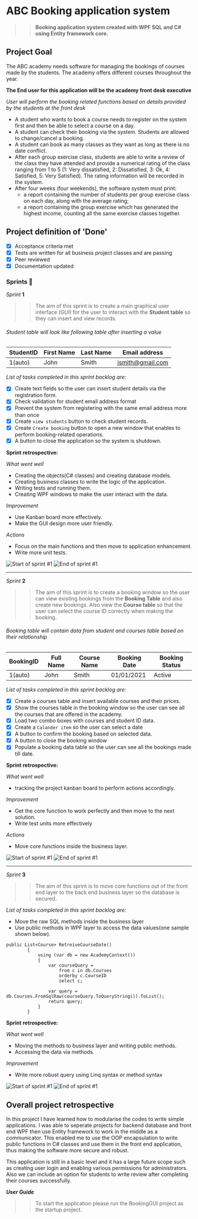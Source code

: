 # ABC Booking application system 
>> **Booking application system created with WPF SQL and C# using Entity framework core.**

## **Project Goal**
The ABC academy needs software for managing the bookings of courses made by the students. The academy offers different courses throughout the year.

**The End user for this application will be the academy front desk executive**

_User will perform the booking related functions based on details provided by the students at the front desk_

 - A student who wants to book a course needs to register on the system first and then be able to select a course on a day.
 - A student can check their booking via the system. Students are allowed to change/cancel a booking.
 - A student can book as many classes as they want as long as there is no date conflict.
 - After each group exercise class, students are able to write a review of the class they have attended and provide a numerical rating of the class ranging from 1 to 5 (1: Very dissatisfied, 2: Dissatisfied, 3: Ok, 4: Satisfied, 5: Very Satisfied). The rating information will be recorded in the system.
 - After four weeks (four weekends), the software system must print:
	- a report containing the number of students per group exercise class on each day, along with the average rating;
    - a report containing the group exercise which has generated the highest income, counting all the same exercise classes together.


## **Project definition of 'Done'**

- [x] Acceptance criteria met
- [x] Tests are written for all business project classes and  are passing
- [x] Peer reviewed
- [x] Documentation updated

### Sprints :rocket:

_Sprint_ **1**

>>The aim of this sprint is to create a main graphical user interface _(GUI)_ for the user to interact with the **Student table** so they can insert and view records.

###### Student table will look like following table after inserting a value


StudentID	|First Name	|Last Name	|Email address
------------|-----------|-----------|-------------
1(auto)		|John		|Smith		|jsmith@gmail.com

*List of tasks completed in this sprint backlog are:*
- [x] Create text fields so the user can insert student details via the registration form.
- [x] Check validation for student email address format
- [x] Prevent the system from registering with the same email address more than once
- [x] Create ```view students``` button to check student records.
- [x] Create ```Create booking``` button to open a new window that enables to perform booking-related operations.
- [x] A button to close the application so the system is shutdown.

**Sprint retrospective:**

_What went well_
- Creating the objects(C# classes) and creating database models.
- Creating business classes to write the logic of the application.
- Writing tests and running them.
- Creating WPF windows to make the user interact with the data.

_Improvement_
- Use Kanban board more effectively.
- Make the GUI design more user friendly.

_Actions_
- Focus on the main functions and then move to application enhancement.
- Write more unit tests.


![Start of sprint #1](https://github.com/BarathNallusamy/BookingApplicationWPF/blob/75dae287f21a3d713411a48be07b320560814f62/Images/sprint%20one%20point%201.jpg)
![End of sprint #1](https://github.com/BarathNallusamy/BookingApplicationWPF/blob/75dae287f21a3d713411a48be07b320560814f62/Images/sprint%20one%20point%202.jpg)

-----------------------------------------------------------------------------------------------------------------------------------------------------------------

_Sprint_ **2**

>>The aim of this sprint is to create a booking window so the user can view existing bookings from the **Booking Table** and also create new bookings. Also view the **Course table** so that the user can select the course ID correctly when making the booking.

###### Booking table will contain data from student and courses table based on their relationship 


BookingID	|Full Name	|Course Name|Booking Date		|Booking Status
------------|-----------|-----------|-------------------|--------------
1(auto)		|John		|Smith		|01/01/2021			|Active

*List of tasks completed in this sprint backlog are:*
- [x] Create a courses table and insert available courses and their prices.
- [x] Show the courses table in the booking window so the user can see all the courses that are offered in the academy.
- [x] Load two combo boxes with courses and student ID data.
- [x] Create a ```Calander item``` so the user can select a date 
- [x] A button to confirm the booking based on selected data.
- [x] A button to close the booking window
- [x] Populate a booking data table so the user can see all the bookings made till date.

**Sprint retrospective:**

_What went well_
- tracking the project kanban board to perform actions accordingly.

_Improvement_
- Get the core function to work perfectly and then move to the next solution.
- Write test units more effectively

_Actions_
- Move core functions inside the business layer.



![Start of sprint #1](https://github.com/BarathNallusamy/BookingApplicationWPF/blob/75dae287f21a3d713411a48be07b320560814f62/Images/sprint%20two%20point%201.jpg)
![End of sprint #1](https://github.com/BarathNallusamy/BookingApplicationWPF/blob/75dae287f21a3d713411a48be07b320560814f62/Images/sprint%20two%20point%202.jpg)

-----------------------------------------------------------------------------------------------------------------------------------------------------------------

_Sprint_ **3**

>>The aim of this sprint is to move core functions out of the front end layer to the back end business layer so the database is secured.
>>

*List of tasks completed in this sprint backlog are:*
- Move the raw SQL methods inside the business layer
- Use public methods in WPF layer to access the data values(one sample shown below).

```Csharp
public List<Course> RetreiveCourseDate()
        {
            using (var db = new AcademyContext())
            {
                var courseQuery =
                    from c in db.Courses
                    orderby c.CourseID
                    select c;

                var query = db.Courses.FromSqlRaw(courseQuery.ToQueryString()).ToList();
                return query;
            } 
        }
```


**Sprint retrospective:**

_What went well_
- Moving the methods to business layer and writing public methods.
- Accessing the data via methods.

_Improvement_
- Write more robust query using Linq syntax or method syntax 

![Start of sprint #1](https://github.com/BarathNallusamy/BookingApplicationWPF/blob/75dae287f21a3d713411a48be07b320560814f62/Images/sprint%20three%20point%201.jpg)
![End of sprint #1](https://github.com/BarathNallusamy/BookingApplicationWPF/blob/75dae287f21a3d713411a48be07b320560814f62/Images/sprint%20three%20point%202.jpg)

## Overall project retrospective 
In this project I have learned how to modularise the codes to write simple applications. I was able to seperate projects for backend database and front end WPF then use Entity framework to work in the middle as a communicator. This enabled me to use the OOP encapsulation to write public functions in C# classes and use them in the front end application, thus making the software more secure and robust. 

This application is still in a basic level and it has a large future scope such as creating user login and enabling various permissions for administrators. Also we can include an option for  students to write review after completing their courses successfully.

***User Guide***
>>To start the application please run the BookingGUI project as the startup project. 



